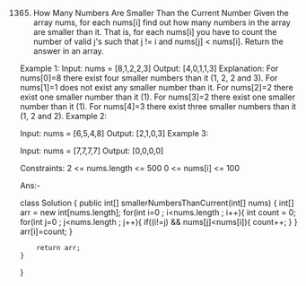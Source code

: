1365. How Many Numbers Are Smaller Than the Current Number
Given the array nums, for each nums[i] find out how many numbers in the array are smaller than it. That is, for each nums[i] you have to count the number of valid j's such that j != i and nums[j] < nums[i].
Return the answer in an array.

Example 1:
Input: nums = [8,1,2,2,3]
Output: [4,0,1,1,3]
Explanation: 
For nums[0]=8 there exist four smaller numbers than it (1, 2, 2 and 3). 
For nums[1]=1 does not exist any smaller number than it.
For nums[2]=2 there exist one smaller number than it (1). 
For nums[3]=2 there exist one smaller number than it (1). 
For nums[4]=3 there exist three smaller numbers than it (1, 2 and 2).
Example 2:

Input: nums = [6,5,4,8]
Output: [2,1,0,3]
Example 3:

Input: nums = [7,7,7,7]
Output: [0,0,0,0]
 

Constraints:
2 <= nums.length <= 500
0 <= nums[i] <= 100

Ans:- 

class Solution {
    public int[] smallerNumbersThanCurrent(int[] nums) {
        int[] arr = new int[nums.length];
        for(int i=0 ; i<nums.length ; i++){
            int count = 0;
            for(int j=0 ; j<nums.length ; j++){
                if((i!=j) && nums[j]<nums[i]){
                    count++;
                }
            }
            arr[i]=count;
        }

        return arr;
    }
}
